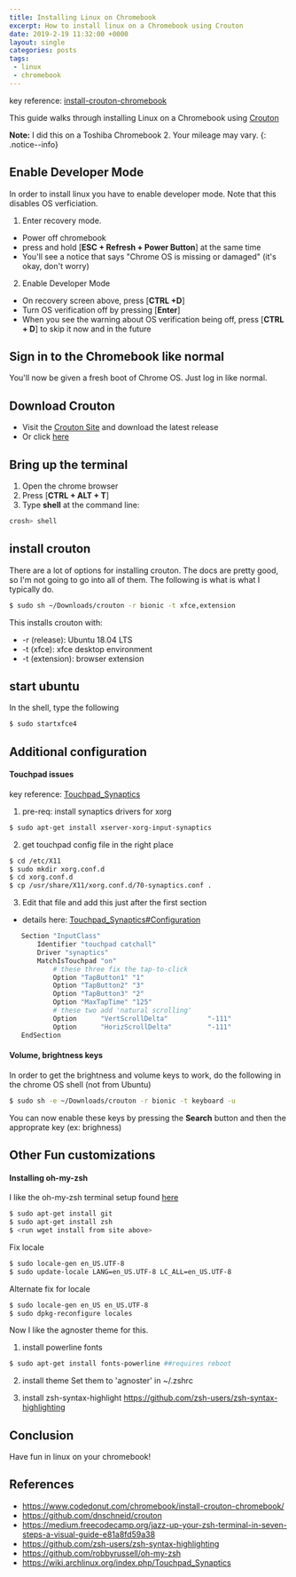 ```yaml
---
title: Installing Linux on Chromebook
excerpt: How to install linux on a Chromebook using Crouton
date: 2019-2-19 11:32:00 +0000
layout: single
categories: posts
tags:
 - linux
 - chromebook
---
```


key reference: [install-crouton-chromebook](https://www.codedonut.com/chromebook/install-crouton-chromebook/)


This guide walks through installing Linux on a Chromebook using [Crouton](https://github.com/dnschneid/crouton)


**Note:** I did this on a Toshiba Chromebook 2.  Your mileage may vary.
{: .notice--info}

## Enable Developer Mode
In order to install linux you have to enable developer mode. Note that this disables OS verficiation.

1. Enter recovery mode. 
 * Power off chromebook
 * press and hold [**ESC + Refresh + Power Button**] at the same time
 * You'll see a notice that says "Chrome OS is missing or damaged" (it's okay, don't worry)
 
2. Enable Developer Mode
 * On recovery screen above, press [**CTRL +D**]
 * Turn OS verification off by pressing [**Enter**]
 * When you see the warning about OS verification being off, press [**CTRL + D**] to skip it now and in the future

 ## Sign in to the Chromebook like normal
 You'll now be given a fresh boot of Chrome OS. Just log in like normal.

## Download Crouton
* Visit the [Crouton Site](https://github.com/dnschneid/crouton) and download the latest release
* Or click [here](https://goo.gl/fd3zc)

## Bring up the terminal
 1. Open the chrome browser
 2. Press [**CTRL + ALT + T**]
 3. Type **shell** at the command line:
```bash
crosh> shell
```

## install crouton
There are a lot of options for installing crouton. The docs are pretty good, so I'm not going to go into all of them. The following is what is what I typically do.

```bash
$ sudo sh ~/Downloads/crouton -r bionic -t xfce,extension
```

This installs crouton with:
* -r (release): Ubuntu 18.04 LTS
* -t (xfce): xfce desktop environment
* -t (extension): browser extension

## start ubuntu
In the shell, type the following
```bash
$ sudo startxfce4
```

## Additional configuration
#### Touchpad issues
key reference: [Touchpad_Synaptics](https://wiki.archlinux.org/index.php/Touchpad_Synaptics)

1. pre-req: install synaptics drivers for xorg
```bash
$ sudo apt-get install xserver-xorg-input-synaptics
```
2. get touchpad config file in the right place
```bash
$ cd /etc/X11
$ sudo mkdir xorg.conf.d
$ cd xorg.conf.d
$ cp /usr/share/X11/xorg.conf.d/70-synaptics.conf .
```
3. Edit that file and add this just after the first section
 * details here: [Touchpad_Synaptics#Configuration](https://wiki.archlinux.org/index.php/Touchpad_Synaptics#Configuration)

 ```bash
    Section "InputClass"
        Identifier "touchpad catchall"
        Driver "synaptics"
        MatchIsTouchpad "on"
            # these three fix the tap-to-click
            Option "TapButton1" "1"
            Option "TapButton2" "3"
            Option "TapButton3" "2"
            Option "MaxTapTime" "125"
            # these two add 'natural scrolling'
            Option      "VertScrollDelta"          "-111" 
            Option      "HorizScrollDelta"         "-111"
    EndSection
```

#### Volume, brightness keys
In order to get the brightness and volume keys to work, do the following in the chrome OS shell (not from Ubuntu)

```bash
$ sudo sh -e ~/Downloads/crouton -r bionic -t keyboard -u
```
You can now enable these keys by pressing the **Search** button and then the approprate key (ex: brighness)

## Other Fun customizations
#### Installing oh-my-zsh
I like the oh-my-zsh terminal setup found [here](https://github.com/robbyrussell/oh-my-zsh)

```bash
$ sudo apt-get install git
$ sudo apt-get install zsh
$ <run wget install from site above>
```

Fix locale
```bash
$ sudo locale-gen en_US.UTF-8
$ sudo update-locale LANG=en_US.UTF-8 LC_ALL=en_US.UTF-8
```

Alternate fix for locale
```bash
$ sudo locale-gen en_US en_US.UTF-8
$ sudo dpkg-reconfigure locales
```

Now I like the agnoster theme for this.
1. install powerline fonts
```bash
$ sudo apt-get install fonts-powerline ##requires reboot
```
2. install theme
 Set them to 'agnoster' in ~/.zshrc

3. install zsh-syntax-highlight
https://github.com/zsh-users/zsh-syntax-highlighting

## Conclusion
Have fun in linux on your chromebook!

## References
* https://www.codedonut.com/chromebook/install-crouton-chromebook/
* https://github.com/dnschneid/crouton
* https://medium.freecodecamp.org/jazz-up-your-zsh-terminal-in-seven-steps-a-visual-guide-e81a8fd59a38
* https://github.com/zsh-users/zsh-syntax-highlighting
* https://github.com/robbyrussell/oh-my-zsh
* https://wiki.archlinux.org/index.php/Touchpad_Synaptics

